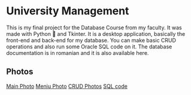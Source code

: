 # University Management
This is my final project for the Database Course from my faculty. It was made with Python :snake: and Tkinter. It is a desktop application, basically the front-end and back-end for my database. You can make basic CRUD operations and also run some Oracle SQL code on it. The database documentation is in romanian and it is also available here.

## Photos
[Main Photo](proiect-bd-1.png)
[Meniu Photo](bd-meniu.png)
[CRUD Photos](date-sort.png)
[SQL code](interogare-bd.png)

